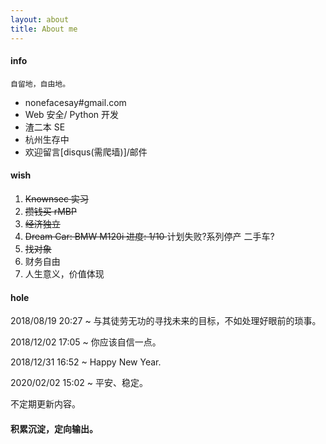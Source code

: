 ```yaml
---
layout: about
title: About me
---
```


#### info 
    
    自留地，自由地。

- nonefacesay#gmail.com 
- Web 安全/ Python 开发
- 渣二本 SE
- 杭州生存中
- 欢迎留言[disqus(需爬墙)]/邮件

#### wish

1. <del> Knownsec 实习 </del>
2. <del> 攒钱买 rMBP </del> 
3. <del> 经济独立 </del>
4. <del> Dream Car: BMW M120i  进度: 1/10 </del>  计划失败?系列停产  二手车?
5. <del> 找对象 </del>
6. 财务自由
7. 人生意义，价值体现

#### hole

2018/08/19 20:27 ~ 与其徒劳无功的寻找未来的目标，不如处理好眼前的琐事。

2018/12/02 17:05 ~ 你应该自信一点。

2018/12/31 16:52 ~ Happy New Year. 

2020/02/02 15:02 ~ 平安、稳定。

不定期更新内容。

#### 积累沉淀，定向输出。
